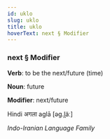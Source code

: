 ```yaml
---
id: uklo
slug: uklo
title: uklo
hoverText: next § Modifier
---
```


### next § Modifier

**Verb**: to be the next/future (time)

**Noun**: future

**Modifier**: next/future

Hindi अगला aglā [əɡ.l̪äː]

*Indo-Iranian Language Family*